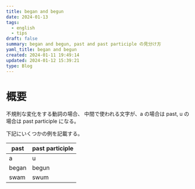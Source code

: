 ```yaml
---
title: began and begun
date: 2024-01-13
tags:
  - english
  - tips
draft: false
summary: began and begun, past and past participle の見分け方
yaml_title: began and begun
created: 2024-01-11 19:49:14
updated: 2024-01-12 15:39:21
type: Blog
---
```

# 概要

不規則な変化をする動詞の場合、 中間で使われる文字が、a の場合は past, u の場合は past participle になる。

下記にいくつかの例を記載する。

| past  | past participle |
| ----- | --------------- |
| a     | u               |
| began | begun           |
| swam | swum |
